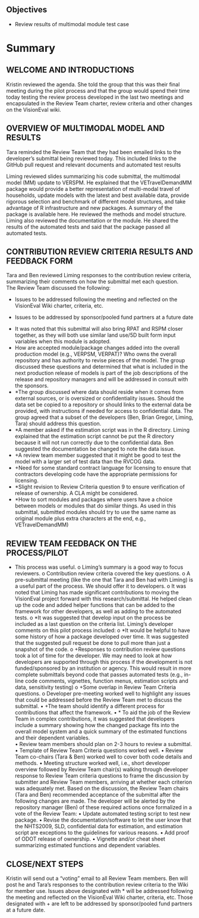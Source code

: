 ## Objectives
* Review results of multimodal module test case
# Summary
## WELCOME AND INTRODUCTIONS
Kristin reviewed the agenda. She told the group that this was their final meeting during the pilot process and that the group would spend their time today testing the review process developed in the last two meetings and encapsulated in the Review Team charter, review criteria and other changes on the VisionEval wiki.  

## OVERVIEW OF MULTIMODAL MODEL AND RESULTS
Tara reminded the Review Team that they had been emailed links to the developer’s submittal being reviewed today.  This included links to the GitHub pull request and relevant documents and automated test results 

Liming reviewed slides summarizing his code submittal, the multimodal model (MM) update to VERSPM.  He explained that the VETravelDemandMM package would provide a better representation of multi-modal travel of households, update models with the latest and best available data, provide rigorous selection and benchmark of different model structures, and take advantage of R infrastructure and new packages.  A summary of the package is available here. He reviewed the methods and model structure.  Liming also reviewed the documentation or the module. He shared the results of the automated tests and said that the package passed all automated tests.

## CONTRIBUTION REVIEW CRITERIA RESULTS AND FEEDBACK FORM
Tara and Ben reviewed Liming  responses to the contribution review criteria,  summarizing their comments on how the submittal met each question.  
The Review Team discussed the following:
* Issues to be addressed following the meeting and reflected on the VisionEval Wiki charter, criteria, etc.
+ Issues to be addressed by sponsor/pooled fund partners at a future date 

* It was noted that this submittal will also bring RPAT and RSPM closer together, as they will both use similar land use/5D built form input variables when this module is adopted.
* How are accepted module/package changes added into the overall production model (e.g., VERPSM, VERPAT)?  Who owns the overall repository and has authority to revise pieces of the model.  The group discussed these questions and determined that what is included in the next production release of models is part of the job descriptions of the release and repository managers and will be addressed in consult with the sponsors.
* *The group discussed where data should reside when it comes from external sources, or is oversized or confidentiality issues.  Should the data set be copied to a repository or should links to the external data be provided, with instructions if needed for access to confidential data.  The group agreed that a subset of the developers (Ben, Brian Gregor, Liming, Tara) should address this question.
* *A member asked if the estimation script was in the R directory.  Liming explained that the estimation script cannot be put the R directory because it will not run correctly due to the confidential data. Ben suggested the documentation be changed to note the data issue.
* +A review team member suggested that it might be good to test the model with a larger set of test data than the RVCOG data.
* +Need for some standard contract language for licensing to ensure that contractors developing code have the appropriate permissions for licensing. 
* *Slight revision to Review Criteria question 9 to ensure verification of release of ownership.  A CLA might be considered.
* *How to sort modules and packages where users have a choice between models or modules that do similar things.  As used in this submittal, submitted modules should try to use the same name as original module plus extra characters at the end, e.g., VETravelDemandMM)
## REVIEW TEAM FEEDBACK ON THE PROCESS/PILOT
* This process was useful.
o	Liming’s summary is a good way to focus reviewers.
o	Contribution review criteria covered the key questions.
o	A pre-submittal meeting (like the one that Tara and Ben had with Liming) is a useful part of the process.  We should offer it to developers.
o	It was noted that Liming has made significant contributions to moving the VisionEval project forward with this research/submittal.  He helped clean up the code and added helper functions that can be added to the framework for other developers, as well as adding to the automated tests. 
o	*It was suggested that develop input on the process be included as a last question on the criteria list. Liming’s developer comments on this pilot process included:
o	*It would be helpful to have some history of how a package developed over time. It was suggested that the suggested pull request be done to pull more than just a snapshot of the code. 
o	+Responses to contribution review questions took a lot of time for the developer.  We may need to look at how developers are supported through this process if the development is not funded/sponsored by an institution or agency. This would result in more complete submittals beyond code that passes automated tests (e.g., in-line code comments, vignettes, function menus, estimation scripts and data, sensitivity testing) 
o	+Some overlap in Review Team Criteria questions.
o	Developer pre-meeting worked well to highlight any issues that could be addressed before the Review Team met to discuss the submittal.
•	+The team should identify a different process for contributions that affect the framework.
•	* To aid the job of the Review Team in complex contributions, it was suggested that developers include a summary showing how the changed package fits into the overall model system and a quick summary of the estimated functions and their dependent variables.  
•	Review team members should plan on 2-3 hours to review a submittal.
•	Template of Review Team Criteria questions worked well.
•	Review Team co-chairs (Tara & Ben) worked well to cover both code details and methods.
•	Meeting structure worked well, i.e., short developer overview followed by Review Team chair(s) walking through developer response to Review Team criteria questions to frame the discussion by submitter and Review Team members, arriving at whether each criterion was adequately met. 
Based on the discussion, the Review Team chairs (Tara and Ben) recommended acceptance of the submittal after the following changes are made.  The developer will be alerted by the repository manager (Ben) of these required actions once formalized in a vote of the Review Team:
•	Update automated testing script to test new package.
•	Revise the documentation/software to let the user know that the NHTS2009, SLD, confidential data for estimation, and estimation script are exceptions to the guidelines for various reasons.
•	Add proof of ODOT release of ownership.
•	Vignette and/or cheat sheet summarizing estimated functions and dependent variables.

## CLOSE/NEXT STEPS
Kristin will send out a “voting” email to all Review Team members.  Ben will post he and Tara’s responses to the contribution review criteria to the Wiki for member use.
Issues above designated with * will be addressed following the meeting and reflected on the VisionEval Wiki charter, criteria, etc. Those designated with + are left to be addressed by sponsor/pooled fund partners at a future date. 

